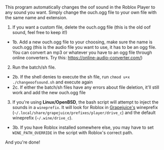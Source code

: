 This program automatically changes the oof sound in the Roblox Player to any sound you want. Simply change the ouch.ogg file to your own file with the same name and extension.

1. If you want a custom file, delete the ouch.ogg file (this is the old oof sound, feel free to keep it!)
- 1b. Add a new ouch.ogg file to your choosing, make sure the name is ouch.ogg (this is the audio file you want to use, it has to be an ogg file. You can convert an mp3 or whatever you have to an ogg file through online converters. Try this: https://online-audio-converter.com/)
2. Run the batch/sh file.
- 2b. If the shell denies to execute the sh file, run `chmod u+x ./changeoofsound.sh` and execute again
- 2c. If either the batch/sh files have any errors about file deletion, it'll still work and add the new ouch.ogg file
3. If you're using **Linux/OpenBSD**, the bash script will attempt to inject the sounds in a `wineprefix`. It will look for Roblox in [Grapejuice's](https://brinkervii.gitlab.io/grapejuice/) wineprefix (`~/.local/share/grapejuice/prefixes/player/drive_c`) and the default wineprefix (`~/.wine/drive_c`).
- 3b. If you have Roblox installed somewhere else, you may have to set `WINE_PATH_OVERRIDE` in the script with Roblox's correct path.

And you're done!
